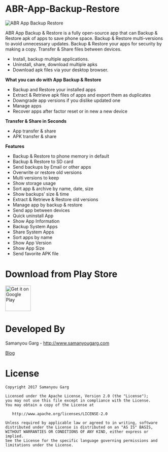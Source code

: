# ABR-App-Backup-Restore
![ABR App Backup Restore](https://github.com/samanyougarg/ABR-App-Backup-Restore/blob/master/screenshots.png)


ABR App Backup & Restore is a fully open-source app that can Backup & Restore apk of apps to save phone space. Backup & Restore multi-versions to avoid unnecessary updates. Backup & Restore your apps for security by making a copy. Transfer & Share files between devices.
* Install, backup multiple applications.
* Uninstall, share, download multiple apks
* Download apk files via your desktop browser.

**What you can do with App Backup & Restore**
* Backup and Restore your installed apps
* Extract & Retrieve apk files of apps and export them as duplicates
* Downgrade app versions if you dislike updated one
* Manage apps
* Recover apps after factor reset or in new a new device

**Transfer & Share in Seconds**
* App transfer & share
* APK transfer & share

**Features**
* Backup & Restore to phone memory in default
* Backup & Restore to SD card
* Send backups by Email or other apps
* Overwrite or restore old versions
* Multi versions to keep
* Show storage usage
* Sort app & archive by name, date, size
* Show backups’ size & time
* Extract & Retrieve & Restore old versions
* Manage app by backup & restore
* Send app between devices
* Quick uninstall App
* Show App Information
* Backup System Apps
* Share System Apps
* Sort apps by name
* Show App Version
* Show App Size
* Send favorite APK file

Download from Play Store
=============================
[<img alt="Get it on Google Play" height="80" src="https://play.google.com/intl/en_us/badges/images/generic/en_badge_web_generic.png">](https://play.google.com/store/apps/details?id=com.appisode.appbackuprestore)

Developed By
============

Samanyou Garg - <http://www.samanyougarg.com>


[Blog](http://www.merutan.com)

License
=======

    Copyright 2017 Samanyou Garg

    Licensed under the Apache License, Version 2.0 (the "License");
    you may not use this file except in compliance with the License.
    You may obtain a copy of the License at

       http://www.apache.org/licenses/LICENSE-2.0

    Unless required by applicable law or agreed to in writing, software
    distributed under the License is distributed on an "AS IS" BASIS,
    WITHOUT WARRANTIES OR CONDITIONS OF ANY KIND, either express or implied.
    See the License for the specific language governing permissions and
    limitations under the License.





[1]: https://play.google.com/store/apps/details?id=com.appisode.appbackuprestore
